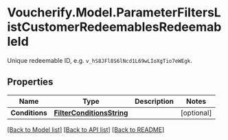 # Voucherify.Model.ParameterFiltersListCustomerRedeemablesRedeemableId
Unique redeemable ID, e.g. `v_hS8JFl8S6lNcd1L69wLIoXgTio7eWEgk`.

## Properties

Name | Type | Description | Notes
------------ | ------------- | ------------- | -------------
**Conditions** | [**FilterConditionsString**](FilterConditionsString.md) |  | [optional] 

[[Back to Model list]](../README.md#documentation-for-models) [[Back to API list]](../README.md#documentation-for-api-endpoints) [[Back to README]](../README.md)

